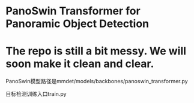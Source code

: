 # PanoSwin Transformer for Panoramic Object Detection
# The repo is still a bit messy. We will soon make it clean and clear.

PanoSwin模型路径是mmdet/models/backbones/panoswin_transformer.py

目标检测训练入口train.py

